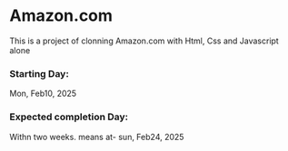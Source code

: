 # Amazon.com 

This is a project of clonning Amazon.com  with Html, Css and Javascript alone

### Starting Day:

Mon, Feb10, 2025

### Expected completion Day:

Withn two weeks. means at-
sun, Feb24, 2025
